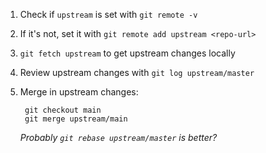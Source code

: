 1. Check if `upstream` is set with `git remote -v`
2. If it's not, set it with `git remote add upstream <repo-url>`
3. `git fetch upstream` to get upstream changes locally
4. Review upstream changes with `git log upstream/master`
5. Merge in upstream changes:

        git checkout main
        git merge upstream/main

    *Probably `git rebase upstream/master` is better?*
